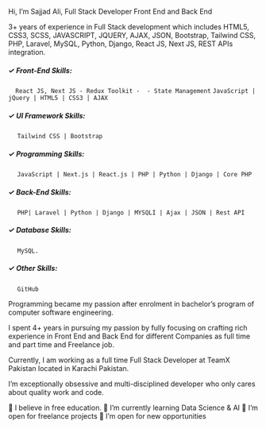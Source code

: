 Hi, I’m Sajjad Ali, Full Stack Developer Front End and Back End

3+ years of experience in Full Stack development which includes HTML5, CSS3, SCSS, JAVASCRIPT, JQUERY, AJAX, JSON, Bootstrap, Tailwind CSS,  PHP, Laravel, MySQL, Python, Django, React JS, Next JS, REST  APIs integration.

##### ✓ Front-End Skills:
 ```  React JS, Next JS - Redux Toolkit -  - State Management```
  ```JavaScript | jQuery | HTML5 | CSS3 | AJAX ```

##### ✓ UI Framework Skills:
    ```Tailwind CSS | Bootstrap ``` 

##### ✓ Programming Skills:
    ```JavaScript | Next.js | React.js | PHP | Python | Django | Core PHP   ```

##### ✓ Back-End Skills:
    ```PHP| Laravel | Python | Django | MYSQLI | Ajax | JSON | Rest API ```

##### ✓ Database Skills:
    ```MySQL. ```

##### ✓ Other Skills:
    ```GitHub ```

Programming became my passion after enrolment in bachelor’s program of computer software engineering.

I spent 4+ years in pursuing my passion by fully focusing on crafting rich experience in Front End and Back End for different Companies as full time and part time and Freelance job.

Currently, I am working as a full time Full Stack Developer at TeamX Pakistan located in Karachi Pakistan.

I’m exceptionally obsessive and multi-disciplined developer who only cares about quality work and code.

🔭 I believe in free education.
🌱 I’m currently learning Data Science & AI
👯 I’m open for freelance projects
👯 I’m open for new opportunities
